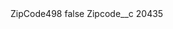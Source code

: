 <?xml version="1.0" encoding="UTF-8"?>
<CustomMetadata xmlns="http://soap.sforce.com/2006/04/metadata" xmlns:xsi="http://www.w3.org/2001/XMLSchema-instance" xmlns:xsd="http://www.w3.org/2001/XMLSchema">
    <label>ZipCode498</label>
    <protected>false</protected>
    <values>
        <field>Zipcode__c</field>
        <value xsi:type="xsd:string">20435</value>
    </values>
</CustomMetadata>
